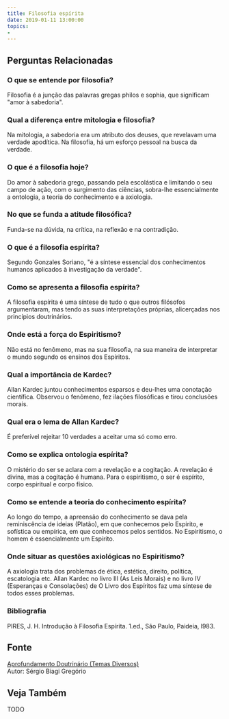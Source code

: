 ```yaml
---
title: Filosofia espírita
date: 2019-01-11 13:00:00
topics: 
- 
---
```




## Perguntas Relacionadas

### O que se entende por filosofia?
Filosofia é a junção das palavras gregas philos e sophia, que
significam "amor à sabedoria".

### Qual a diferença entre mitologia e filosofia?
Na mitologia, a sabedoria era um atributo dos deuses, que revelavam uma
verdade apodítica. Na filosofia, há um esforço pessoal na busca da
verdade.

### O que é a filosofia hoje?
Do amor à sabedoria grego, passando pela escolástica e limitando o seu
campo de ação, com o surgimento das ciências, sobra-lhe essencialmente a
ontologia, a teoria do conhecimento e a axiologia.

### No que se funda a atitude filosófica?
Funda-se na dúvida, na crítica, na reflexão e na contradição.

### O que é a filosofia espírita?
Segundo Gonzales Soriano, "é a síntese essencial dos conhecimentos
humanos aplicados à investigação da verdade".

### Como se apresenta a filosofia espírita?
A filosofia espírita é uma síntese de tudo o que outros filósofos
argumentaram, mas tendo as suas interpretações próprias, alicerçadas nos
princípios doutrinários.

### Onde está a força do Espiritismo?
Não está no fenômeno, mas na sua filosofia, na sua maneira de
interpretar o mundo segundo os ensinos dos Espíritos.

### Qual a importância de Kardec?
Allan Kardec juntou conhecimentos esparsos e deu-lhes uma conotação
científica. Observou o fenômeno, fez ilações filosóficas e tirou
conclusões morais.

### Qual era o lema de Allan Kardec?
É preferível rejeitar 10 verdades a aceitar uma só como erro.

### Como se explica ontologia espírita?
O mistério do ser se aclara com a revelação e a cogitação. A
revelação é divina, mas a cogitação é humana. Para o espiritismo, o
ser é espírito, corpo espiritual e corpo físico.

### Como se entende a teoria do conhecimento espírita?
Ao longo do tempo, a apreensão do conhecimento se dava pela
reminiscência de ideias (Platão), em que conhecemos pelo Espirito, e
sofística ou empírica, em que conhecemos pelos sentidos. No Espiritismo,
o homem é essencialmente um Espírito.

### Onde situar as questões axiológicas no Espiritismo?
A axiologia trata dos problemas de ética, estética, direito, política,
escatologia etc. Allan Kardec no livro III (As Leis Morais) e no livro
IV (Esperanças e Consolações) de O Livro dos Espíritos faz uma síntese
de todos esses problemas.

### Bibliografia
PIRES, J. H. Introdução à Filosofia Espírita. 1.ed., São Paulo,
Paideia, l983.

## Fonte
[Aprofundamento Doutrinário (Temas Diversos)](https://sites.google.com/view/aprofundamentodoutrinario/filosofia-espírita)  
Autor: Sérgio Biagi Gregório



## Veja Também
TODO


